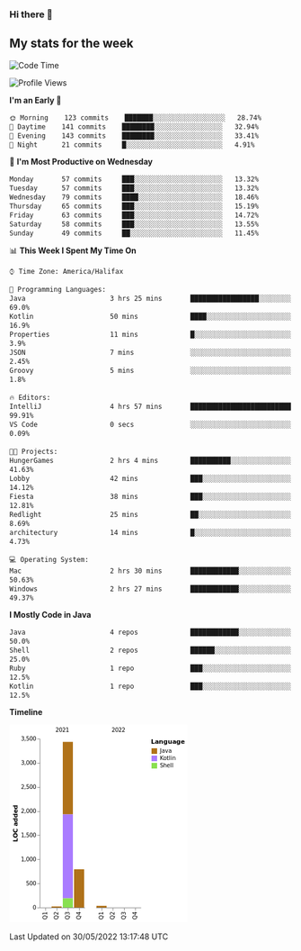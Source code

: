 ### Hi there 👋

## My stats for the week
<!--START_SECTION:waka-->
![Code Time](http://img.shields.io/badge/Code%20Time-227%20hrs%2035%20mins-blue)

![Profile Views](http://img.shields.io/badge/Profile%20Views-0-blue)

**I'm an Early 🐤** 

```text
🌞 Morning    123 commits    ███████░░░░░░░░░░░░░░░░░░   28.74% 
🌆 Daytime    141 commits    ████████░░░░░░░░░░░░░░░░░   32.94% 
🌃 Evening    143 commits    ████████░░░░░░░░░░░░░░░░░   33.41% 
🌙 Night      21 commits     █░░░░░░░░░░░░░░░░░░░░░░░░   4.91%

```
📅 **I'm Most Productive on Wednesday** 

```text
Monday       57 commits     ███░░░░░░░░░░░░░░░░░░░░░░   13.32% 
Tuesday      57 commits     ███░░░░░░░░░░░░░░░░░░░░░░   13.32% 
Wednesday    79 commits     ████░░░░░░░░░░░░░░░░░░░░░   18.46% 
Thursday     65 commits     ███░░░░░░░░░░░░░░░░░░░░░░   15.19% 
Friday       63 commits     ███░░░░░░░░░░░░░░░░░░░░░░   14.72% 
Saturday     58 commits     ███░░░░░░░░░░░░░░░░░░░░░░   13.55% 
Sunday       49 commits     ██░░░░░░░░░░░░░░░░░░░░░░░   11.45%

```


📊 **This Week I Spent My Time On** 

```text
⌚︎ Time Zone: America/Halifax

💬 Programming Languages: 
Java                     3 hrs 25 mins       █████████████████░░░░░░░░   69.0% 
Kotlin                   50 mins             ████░░░░░░░░░░░░░░░░░░░░░   16.9% 
Properties               11 mins             █░░░░░░░░░░░░░░░░░░░░░░░░   3.9% 
JSON                     7 mins              ░░░░░░░░░░░░░░░░░░░░░░░░░   2.45% 
Groovy                   5 mins              ░░░░░░░░░░░░░░░░░░░░░░░░░   1.8%

🔥 Editors: 
IntelliJ                 4 hrs 57 mins       █████████████████████████   99.91% 
VS Code                  0 secs              ░░░░░░░░░░░░░░░░░░░░░░░░░   0.09%

🐱‍💻 Projects: 
HungerGames              2 hrs 4 mins        ██████████░░░░░░░░░░░░░░░   41.63% 
Lobby                    42 mins             ███░░░░░░░░░░░░░░░░░░░░░░   14.12% 
Fiesta                   38 mins             ███░░░░░░░░░░░░░░░░░░░░░░   12.81% 
Redlight                 25 mins             ██░░░░░░░░░░░░░░░░░░░░░░░   8.69% 
architectury             14 mins             █░░░░░░░░░░░░░░░░░░░░░░░░   4.73%

💻 Operating System: 
Mac                      2 hrs 30 mins       ████████████░░░░░░░░░░░░░   50.63% 
Windows                  2 hrs 27 mins       ████████████░░░░░░░░░░░░░   49.37%

```

**I Mostly Code in Java** 

```text
Java                     4 repos             ████████████░░░░░░░░░░░░░   50.0% 
Shell                    2 repos             ██████░░░░░░░░░░░░░░░░░░░   25.0% 
Ruby                     1 repo              ███░░░░░░░░░░░░░░░░░░░░░░   12.5% 
Kotlin                   1 repo              ███░░░░░░░░░░░░░░░░░░░░░░   12.5%

```


**Timeline**

![Chart not found](https://raw.githubusercontent.com/lyndseyy/lyndseyy/main/charts/bar_graph.png) 


 Last Updated on 30/05/2022 13:17:48 UTC
<!--END_SECTION:waka-->